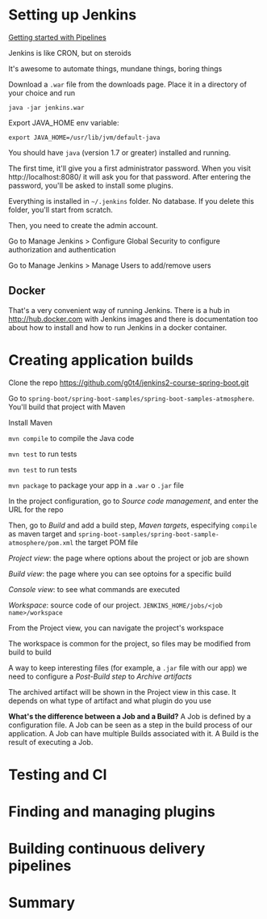 # Setting up Jenkins

[Getting started with Pipelines](https://jenkins.io/doc/pipeline/)

Jenkins is like CRON, but on steroids

It's awesome to automate things, mundane things, boring things

Download a `.war` file from the downloads page. Place it in a directory of your choice and run

    java -jar jenkins.war

Export JAVA_HOME env variable:

    export JAVA_HOME=/usr/lib/jvm/default-java

You should have `java` (version 1.7 or greater) installed and running.

The first time, it'll give you a first administrator password. When you visit http://localhost:8080/ it will ask you for that password. After entering the password, you'll be asked to install some plugins.

Everything is installed in `~/.jenkins` folder. No database. If you delete this folder, you'll start from scratch.

Then, you need to create the admin account.

Go to Manage Jenkins > Configure Global Security to configure authorization and authentication

Go to Manage Jenkins > Manage Users to add/remove users

## Docker

That's a very convenient way of running Jenkins. There is a hub in http://hub.docker.com with Jenkins images and there is documentation too about how to install and how to run Jenkins in a docker container.

# Creating application builds

Clone the repo https://github.com/g0t4/jenkins2-course-spring-boot.git

Go to `spring-boot/spring-boot-samples/spring-boot-samples-atmosphere`. You'll build that project with Maven

Install Maven

`mvn compile` to compile the Java code

`mvn test` to run tests

`mvn test` to run tests

`mvn package` to package your app in a `.war` o `.jar` file

In the project configuration, go to *Source code management*, and enter the URL for the repo

Then, go to *Build* and add a build step, *Maven targets*, especifying `compile` as maven target and `spring-boot-samples/spring-boot-sample-atmosphere/pom.xml` the target POM file

*Project view*: the page where options about the project or job are shown

*Build view*: the page where you can see optoins for a specific build

*Console view*: to see what commands are executed

*Workspace*: source code of our project. `JENKINS_HOME/jobs/<job name>/workspace`

From the Project view, you can navigate the project's workspace

The workspace is common for the project, so files may be modified from build to build

A way to keep interesting files (for example, a `.jar` file with our app) we need to configure a *Post-Build step* to *Archive artifacts*

The archived artifact will be shown in the Project view in this case. It depends on what type of artifact and what plugin do you use

**What's the difference between a Job and a Build?** A Job is defined by a configuration file. A Job can be seen as a step in the build process of our application. A Job can have multiple Builds associated with it. A Build is the result of executing a Job.

# Testing and CI

# Finding and managing plugins

# Building continuous delivery pipelines

# Summary


